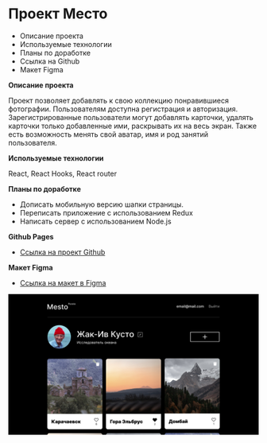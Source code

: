 # Проект Место

* Описание проекта
* Используемые технологии
* Планы по доработке
* Ссылка на Github
* Макет Figma

**Описание проекта**

Проект позволяет добавлять к свою коллекцию понравившиеся фотографии. Пользователям доступна регистрация и авторизация. Зарегистрированные пользователи могут добавлять карточки, удалять карточки только добавленные ими, раскрывать их на весь экран. Также есть возможность менять свой аватар, имя и род занятий пользователя. 


**Используемые технологии**

React, React Hooks, React router

**Планы по доработке**

* Дописать мобильную версию шапки страницы. 
* Переписать приложение с использованием Redux
* Написать сервер с использованием Node.js

**Github Pages**

* [Ссылка на проект Github](https://denisdimov.github.io/react-mesto-auth/)

**Макет Figma**

* [Ссылка на макет в Figma](https://www.figma.com/file/5H3gsn5lIGPwzBPby9jAOo/JavaScript.-Sprint-12?node-id=0%3A1)



![alt text](./src/image/preview.jpg)